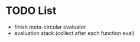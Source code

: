 # TODO List

- finish meta-circular evaluator
- evaluation stack (collect after each function eval)
